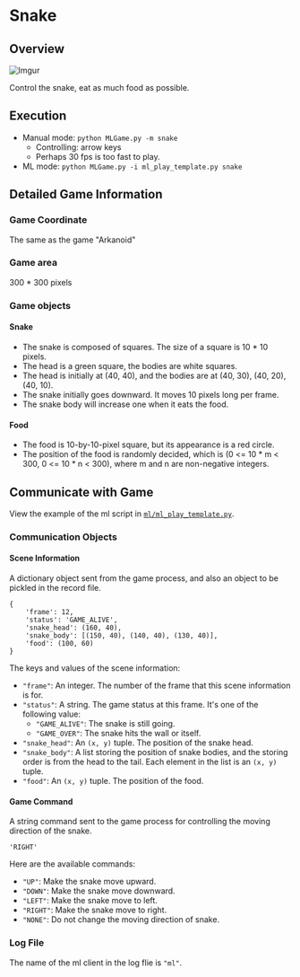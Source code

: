 # Snake

## Overview

![Imgur](https://i.imgur.com/aVDPwWP.gif)

Control the snake, eat as much food as possible.

## Execution

* Manual mode: `python MLGame.py -m snake`
    * Controlling: arrow keys
    * Perhaps 30 fps is too fast to play.
* ML mode: `python MLGame.py -i ml_play_template.py snake`

## Detailed Game Information

### Game Coordinate

The same as the game "Arkanoid"

### Game area

300 \* 300 pixels

### Game objects

#### Snake

* The snake is composed of squares. The size of a square is 10 \* 10 pixels.
* The head is a green square, the bodies are white squares.
* The head is initially at (40, 40), and the bodies are at (40, 30), (40, 20), (40, 10).
* The snake initially goes downward. It moves 10 pixels long per frame.
* The snake body will increase one when it eats the food.

#### Food

* The food is 10-by-10-pixel square, but its appearance is a red circle.
* The position of the food is randomly decided, which is (0 <= 10 \* m < 300, 0 <= 10 \* n < 300), where m and n are non-negative integers.

## Communicate with Game

View the example of the ml script in [`ml/ml_play_template.py`](ml/ml_play_template.py).

### Communication Objects

#### Scene Information

A dictionary object sent from the game process, and also an object to be pickled in the record file.

```
{
    'frame': 12,
    'status': 'GAME_ALIVE',
    'snake_head': (160, 40),
    'snake_body': [(150, 40), (140, 40), (130, 40)],
    'food': (100, 60)
}
```

The keys and values of the scene information:

* `"frame"`: An integer. The number of the frame that this scene information is for.
* `"status"`: A string. The game status at this frame. It's one of the following value:
    * `"GAME_ALIVE"`: The snake is still going.
    * `"GAME_OVER"`: The snake hits the wall or itself.
* `"snake_head"`: An `(x, y)` tuple. The position of the snake head.
* `"snake_body"`: A list storing the position of snake bodies, and the storing order is from the head to the tail. Each element in the list is an `(x, y)` tuple.
* `"food"`: An `(x, y)` tuple. The position of the food.

#### Game Command

A string command sent to the game process for controlling the moving direction of the snake.

```
'RIGHT'
```

Here are the available commands:

* `"UP"`: Make the snake move upward.
* `"DOWN"`: Make the snake move downward.
* `"LEFT"`: Make the snake move to left.
* `"RIGHT"`: Make the snake move to right.
* `"NONE"`: Do not change the moving direction of snake.

### Log File

The name of the ml client in the log flie is `"ml"`.
